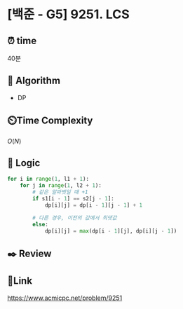 # [백준 - G5] 9251. LCS

## ⏰ **time**

40분

## :pushpin: **Algorithm**

- DP

## ⏲️**Time Complexity**

$O(N)$

## :round_pushpin: **Logic**
```python
for i in range(1, l1 + 1):
    for j in range(1, l2 + 1):
        # 같은 알파벳일 때 +1
        if s1[i - 1] == s2[j - 1]:
            dp[i][j] = dp[i - 1][j - 1] + 1

        # 다른 경우, 이전의 값에서 최댓값
        else:
            dp[i][j] = max(dp[i - 1][j], dp[i][j - 1])
```

## :black_nib: **Review**


## 📡**Link**

https://www.acmicpc.net/problem/9251